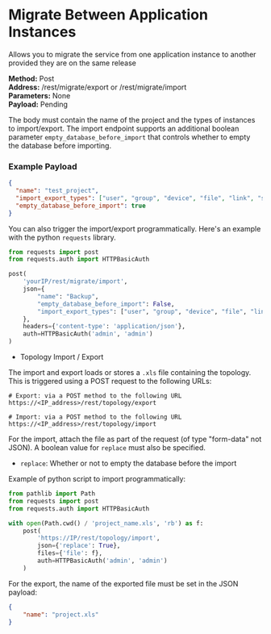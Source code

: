 # Migrate Between Application Instances
Allows you to migrate the service from one application instance to another provided they are on the same release

**Method:** Post<br />
**Address:** /rest/migrate/export or /rest/migrate/import <br />
**Parameters:** None <br />
**Payload:** Pending

The body must contain the name of the project and the types of instances to
import/export. The import endpoint supports an additional boolean parameter
`empty_database_before_import` that controls whether to empty the database
before importing.

### Example Payload

```json
{
  "name": "test_project",
  "import_export_types": ["user", "group", "device", "file", "link", "service", "network", "workflow_edge", "task", "credential", "pool"],
  "empty_database_before_import": true
}
```

You can also trigger the import/export programmatically. Here's an
example with the python `requests` library.

```python
from requests import post
from requests.auth import HTTPBasicAuth

post(
    'yourIP/rest/migrate/import',
    json={
        "name": "Backup",
        "empty_database_before_import": False,
        "import_export_types": ["user", "group", "device", "file", "link", "service", "network", "workflow_edge", "task", "credential", "pool"],
    },
    headers={'content-type': 'application/json'},
    auth=HTTPBasicAuth('admin', 'admin')
)
```

-   Topology Import / Export

The import and export loads or stores a `.xls` file containing the topology.
This is triggered using a POST request to the following URLs:

    # Export: via a POST method to the following URL
    https://<IP_address>/rest/topology/export

    # Import: via a POST method to the following URL
    https://<IP_address>/rest/topology/import

For the import, attach the file as part of the request (of
type "form-data" not JSON). A boolean value for `replace` must also be
specified.

- `replace`: Whether or not to empty the database before the import

Example of python script to import programmatically:

```python
from pathlib import Path
from requests import post
from requests.auth import HTTPBasicAuth

with open(Path.cwd() / 'project_name.xls', 'rb') as f:
    post(
        'https://IP/rest/topology/import',
        json={'replace': True},
        files={'file': f},
        auth=HTTPBasicAuth('admin', 'admin')
    )
```

For the export, the name of the exported file must be set in the JSON
payload:

```json
{
    "name": "project.xls"
}
```